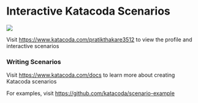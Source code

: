# Interactive Katacoda Scenarios

[![](http://shields.katacoda.com/katacoda/pratikthakare3512/count.svg)](https://www.katacoda.com/pratikthakare3512 "Get your profile on Katacoda.com")

Visit https://www.katacoda.com/pratikthakare3512 to view the profile and interactive scenarios

### Writing Scenarios
Visit https://www.katacoda.com/docs to learn more about creating Katacoda scenarios

For examples, visit https://github.com/katacoda/scenario-example
